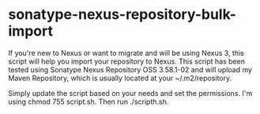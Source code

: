 # sonatype-nexus-repository-bulk-import
If you're new to Nexus or want to migrate and will be using Nexus 3, this script will help you import your repository to Nexus. This script has been tested using Sonatype Nexus Repository OSS 3.58.1-02 and will upload my Maven Repository, which is usually located at your ~/.m2/repository.

Simply update the script based on your needs and set the permissions. I'm using chmod 755 script.sh. Then run ./scripth.sh.

